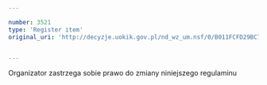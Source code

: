 ```yaml
---

number: 3521
type: 'Register item'
original_uri: 'http://decyzje.uokik.gov.pl/nd_wz_um.nsf/0/B011FCFD29BC7AE4C1257A52003DD654?OpenDocument'


---
```


Organizator zastrzega sobie prawo do zmiany niniejszego regulaminu
